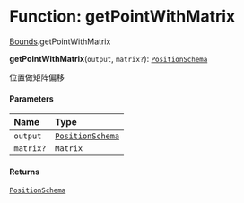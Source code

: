 # Function: getPointWithMatrix

[Bounds](/auto-docs/core/modules/Bounds.md).getPointWithMatrix

**getPointWithMatrix**(`output`, `matrix?`): [`PositionSchema`](/auto-docs/core/interfaces/PositionSchema.md)

位置做矩阵偏移

#### Parameters

| Name | Type |
| :------ | :------ |
| `output` | [`PositionSchema`](/auto-docs/core/interfaces/PositionSchema.md) |
| `matrix?` | `Matrix` |

#### Returns

[`PositionSchema`](/auto-docs/core/interfaces/PositionSchema.md)
